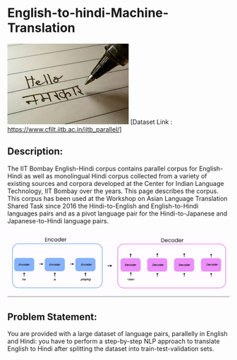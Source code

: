 # English-to-hindi-Machine-Translation

![Image](https://github.com/Saurabhgithub1006/English-to-hindi-Machine-Translation/blob/main/Images/Hello.jpeg?raw=true)
 [Dataset Link : https://www.cfilt.iitb.ac.in/iitb_parallel/]


## Description: 
The IIT Bombay English-Hindi corpus contains parallel corpus for English-Hindi as well as monolingual Hindi corpus collected from a variety of existing sources and corpora developed at the Center for Indian Language Technology, IIT Bombay over the years. This page describes the corpus. This corpus has been used at the Workshop on Asian Language Translation Shared Task since 2016 the Hindi-to-English and English-to-Hindi languages pairs and as a pivot language pair for the Hindi-to-Japanese and Japanese-to-Hindi language pairs.




![Encoder -Decoder](https://github.com/Saurabhgithub1006/English-to-hindi-Machine-Translation/blob/main/Images/1_R-Ul_DUk74cj79bPr5UalQ.gif?raw=true)






## Problem Statement: 
You are provided with a large dataset of language pairs, parallelly in English and Hindi: you have to perform a step-by-step NLP approach to translate English to Hindi after splitting the dataset into train-test-validation sets.
